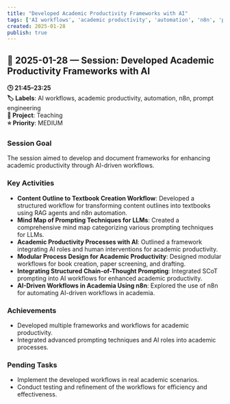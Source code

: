 ```yaml
---
title: "Developed Academic Productivity Frameworks with AI"
tags: ['AI workflows', 'academic productivity', 'automation', 'n8n', 'prompt engineering']
created: 2025-01-28
publish: true
---
```


## 📅 2025-01-28 — Session: Developed Academic Productivity Frameworks with AI

**🕒 21:45–23:25**  
**🏷️ Labels**: AI workflows, academic productivity, automation, n8n, prompt engineering  
**📂 Project**: Teaching  
**⭐ Priority**: MEDIUM  


### Session Goal
The session aimed to develop and document frameworks for enhancing academic productivity through AI-driven workflows.

### Key Activities
- **Content Outline to Textbook Creation Workflow**: Developed a structured workflow for transforming content outlines into textbooks using RAG agents and n8n automation.
- **Mind Map of Prompting Techniques for LLMs**: Created a comprehensive mind map categorizing various prompting techniques for LLMs.
- **Academic Productivity Processes with AI**: Outlined a framework integrating AI roles and human interventions for academic productivity.
- **Modular Process Design for Academic Productivity**: Designed modular workflows for book creation, paper screening, and drafting.
- **Integrating Structured Chain-of-Thought Prompting**: Integrated SCoT prompting into AI workflows for enhanced academic productivity.
- **AI-Driven Workflows in Academia Using n8n**: Explored the use of n8n for automating AI-driven workflows in academia.

### Achievements
- Developed multiple frameworks and workflows for academic productivity.
- Integrated advanced prompting techniques and AI roles into academic processes.

### Pending Tasks
- Implement the developed workflows in real academic scenarios.
- Conduct testing and refinement of the workflows for efficiency and effectiveness.
